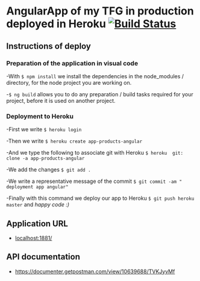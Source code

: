 # AngularApp of my TFG in production deployed in Heroku [![Build Status](https://cdn-icons-png.flaticon.com/512/919/919825.png)](https://www.flaticon.es/icono-gratis/nodejs_919825)

## Instructions of deploy

### Preparation of the application in visual code

-With `$ npm install` we install the dependencies in the node_modules / directory, for the node project you are working on.

-`$ ng build` allows you to do any preparation / build tasks required for your project, before it is used on another project.

### Deployment to Heroku

-First we write `$ heroku login`

-Then we write `$ heroku create app-products-angular`

-And we type the following to associate git with Heroku `$ heroku  git: clone -a app-products-angular`

-We add the changes `$ git add .`

-We write a representative message of the commit `$ git commit -am "
deployment app angular"`

-Finally with this command we deploy our app to Heroku `$ git push heroku master` and *happy code :)*

## Application URL

- <localhost:1881/>

## API documentation

- <https://documenter.getpostman.com/view/10639688/TVKJyvMf>


